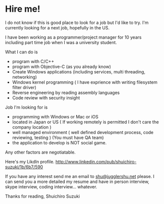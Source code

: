 Hire me!
========

I do not know if this is good place to look for a job but I'd like to try.
I'm currently looking for a next job, hopefully in the US.

I have been working as a programmer/project manager for 10 years including part time job when I was a university student.

What I can do is
 - program with C/C++
 - program with Objective-C (as you already know)
 - Create Windows applications (including services, multi threading, networking)
 - Windows kernel programming ( I have exprience with writing filesystem filter driver)
 - Reverse engineering by reading assembly languages 
 - Code review with security insight

Job I'm looking for is
 - programming with Windows or Mac or iOS
 - located in Japan or US ( If working remotely is permitted I don't care the company location )
 - well managed environment ( well defined development process, code reviewing, testing )
   (You must have QA team)
 - the application to develop is NOT social game.

Any other factors are negotiatable.

Here's my LikdIn profile.
http://www.linkedin.com/pub/shuichiro-suzuki/1b/6b7/590

If you have any interest send me an email to shu@jugglershu.net please.
I can send you a more detailed my resume and have in person interview, skype interview, coding interview... whatever.


Thanks for reading,
Shuichiro Suzuki
